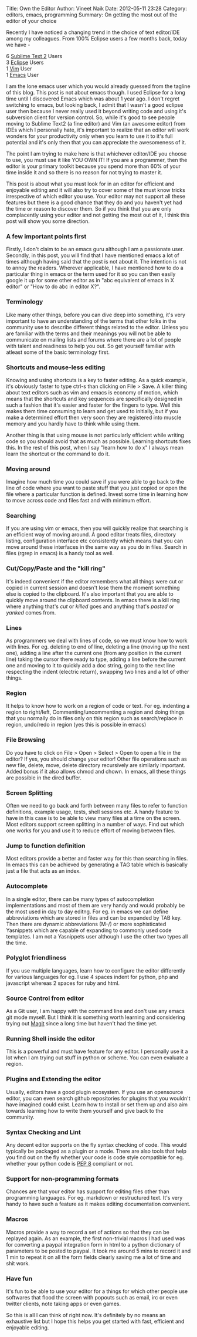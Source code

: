 Title: Own the Editor
Author: Vineet Naik
Date: 2012-05-11 23:28
Category: editors, emacs, programming
Summary: On getting the most out of the editor of your choice


Recently I have noticed a changing trend in the choice of text editor/IDE among my
colleagues. From 100% Eclipse users a few months back, today we have -

6 [Sublime Text 2](http://www.sublimetext.com/) Users  
3 [Eclipse](http://www.eclipse.org/projects/) Users  
1 [Vim](http://www.vim.org/) User  
1 [Emacs](http://www.gnu.org/software/emacs/) User  

I am the lone emacs user which you would already guessed from the
tagline of this blog. This post is not about emacs though.  I used
Eclipse for a long time until I discovered Emacs which was about 1
year ago. I don't regret switching to emacs, but looking back, I admit
that I wasn't a good eclipse user then because I never really used it
beyond writing code and using it's subversion client for version
control.  So, while it's good to see people moving to Sublime Text2 (a
fine editor) and Vim (an awesome editor) from IDEs which I personally
hate, it's important to realize that an editor will work wonders for
your productivity only when you learn to use it to it's full potential
and it's only then that you can appreciate the awesomeness of it.

The point I am trying to make here is that whichever editor/IDE you
choose to use, you must use it like YOU OWN IT! If you are a
programmer, then the editor is your primary toolkit because you spend
more than 60% of your time inside it and so there is no reason for not
trying to master it.

This post is about what you must look for in an editor for efficient
and enjoyable editing and it will also try to cover some of the must
know tricks irrespective of which editor you use.  Your editor may not
support all these features but there is a good chance that they do and
you haven't yet had the time or reason to discover them.  So if you
think that you are only complacently using your editor and not getting
the most out of it, I think this post will show you some direction.

### A few important points first

Firstly, I don't claim to be an emacs guru although I am a passionate
user.  Secondly, in this post, you will find that I have mentioned
emacs a lot of times although having said that the post is not about
it. The intention is not to annoy the readers. Wherever applicable, I
have mentioned how to do a particular thing in emacs or the term used
for it so you can then easily google it up for some other editor as in
"abc equivalent of emacs in X editor" or "How to do abc in editor X?".

### Terminology

Like many other things, before you can dive deep into something, it's
very important to have an understanding of the terms that other folks
in the community use to describe different things related to the
editor.  Unless you are familiar with the terms and their meanings you
will not be able to communicate on mailing lists and forums where
there are a lot of people with talent and readiness to help you out.
So get yourself familiar with atleast some of the basic terminology
first.

### Shortcuts and mouse-less editing

Knowing and using shortcuts is a key to faster editing. As a quick
example, it's obviously faster to type ctrl-s than clicking on File >
Save. A killer thing about text editors such as vim and emacs is
economy of motion, which means that the shortcuts and key sequences
are specifically designed in such a fashion that it's easier and
faster for the fingers to type. Well this makes them time consuming to
learn and get used to initially, but if you make a determined effort
then very soon they are registered into muscle memory and you hardly
have to think while using them.

Another thing is that using mouse is not particularly efficient while
writing code so you should avoid that as much as possible.  Learning
shortcuts fixes this.  In the rest of this post, when I say "learn how
to do x" I always mean learn the shortcut or the command to do it.

### Moving around

Imagine how much time you could save if you were able to go back to
the line of code where you want to paste stuff that you just copied or
open the file where a particular function is defined. Invest some time
in learning how to move across code and files fast and with minimum
effort.

### Searching

If you are using vim or emacs, then you will quickly realize that
searching is an efficient way of moving around. A good editor treats
files, directory listing, configuration interface etc consistently
which means that you can move around these interfaces in the same way
as you do in files. Search in files (rgrep in emacs) is a handy tool
as well.

### Cut/Copy/Paste and the "kill ring"

It's indeed convenient if the editor remembers what all things were
cut or copied in current session and doesn't lose them the moment
something else is copied to the clipboard. It's also important that
you are able to quickly move around the clipboard contents. In emacs
there is a kill ring where anything that's *cut* or *killed* goes and
anything that's *pasted* or *yanked* comes from.

### Lines

As programmers we deal with lines of code, so we must know how to work
with lines.  For eg. deleting to end of line, deleting a line (moving
up the next one), adding a line after the current one (from any
position in the current line) taking the cursor there ready to type,
adding a line before the current one and moving to it to quickly add a
doc string, going to the next line respecting the indent (electric
return), swapping two lines and a lot of other things.

### Region

It helps to know how to work on a region of code or text. For
eg. indenting a region to right/left, Commenting/uncommenting a region
and doing things that you normally do in files only on this region
such as search/replace in region, undo/redo in region (yes this is
possible in emacs)

### File Browsing

Do you have to click on File > Open > Select > Open to open a file in
the editor? If yes, you should change your editor!  Other file
operations such as new file, delete, move, delete directory
recursively are similarly important.  Added bonus if it also allows
chmod and chown. In emacs, all these things are possible in the dired
buffer.

### Screen Splitting

Often we need to go back and forth between many files to refer to
function definitions, example usage, tests, shell sessions etc.  A
handy feature to have in this case is to be able to view many files at
a time on the screen. Most editors support screen splitting in a
number of ways.  Find out which one works for you and use it to reduce
effort of moving between files.

### Jump to function definition

Most editors provide a better and faster way for this than searching
in files. In emacs this can be achieved by generating a TAG table
which is basically just a file that acts as an index.

### Autocomplete

In a single editor, there can be many types of autocompletion
implementations and most of them are very handy and would probably be
the most used in day to day editng. For eg. in emacs we can define
abbreviations which are stored in files and can be expanded by TAB
key. Then there are dynamic abbreviations (M-/) or more sophisticated
Yasnippets which are capable of expanding to commonly used code
templates. I am not a Yasnippets user although I use the other two
types all the time.

### Polyglot friendliness

If you use multiple languages, learn how to configure the editor
differently for various languages for eg. I use 4 spaces indent for
python, php and javascript whereas 2 spaces for ruby and html.

### Source Control from editor

As a Git user, I am happy with the command line and don't use any
emacs git mode myself. But I think it is something worth learning and
considering trying out [Magit](https://github.com/magit/magit) since a
long time but haven't had the time yet.

### Running Shell inside the editor

This is a powerful and must have feature for any editor. I personally
use it a lot when I am trying out stuff in python or scheme. You can
even evaluate a region.

### Plugins and Extending the editor

Usually, editors have a good plugin ecosystem. If you use an
opensource editor, you can even search github repositories for plugins
that you wouldn't have imagined could exist. Learn how to install or
set them up and also aim towards learning how to write them yourself
and give back to the community.

### Syntax Checking and Lint

Any decent editor supports on the fly syntax checking of code. This
would typically be packaged as a plugin or a mode. There are also
tools that help you find out on the fly whether your code is code
style compatible for eg. whether your python code is
[PEP 8](http://www.python.org/dev/peps/pep-0008/) compliant or not.

### Support for non-programming formats

Chances are that your editor has support for editing files other than
programming languages. For eg. markdown or restructured text.  It's
very handy to have such a feature as it makes editing documentation
convenient.

### Macros

Macros provide a way to record a set of actions so that they can be
replayed again. As an example, the first non-trivial macros I had used
was for converting a paypal integration form in html to a python
dictionary of parameters to be posted to paypal. It took me around 5
mins to record it and 1 min to repeat it on all the form fields
clearly saving me a lot of time and shit work.

### Have fun

It's fun to be able to use your editor for a things for which other
people use softwares that flood the screen with popouts such as email,
irc or even twitter clients, note taking apps or even games.

So this is all I can think of right now. It's definitely by no means
an exhaustive list but I hope this helps you get started with fast,
efficient and enjoyable editing.

